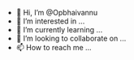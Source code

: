 - 👋 Hi, I’m @Opbhaivannu
- 👀 I’m interested in ...
- 🌱 I’m currently learning ...
- 💞️ I’m looking to collaborate on ...
- 📫 How to reach me ...

<!---
Opbhaivannu/Opbhaivannu is a ✨ special ✨ repository because its `README.md` (this file) appears on your GitHub profile.
You can click the Preview link to take a look at your changes.
--->
